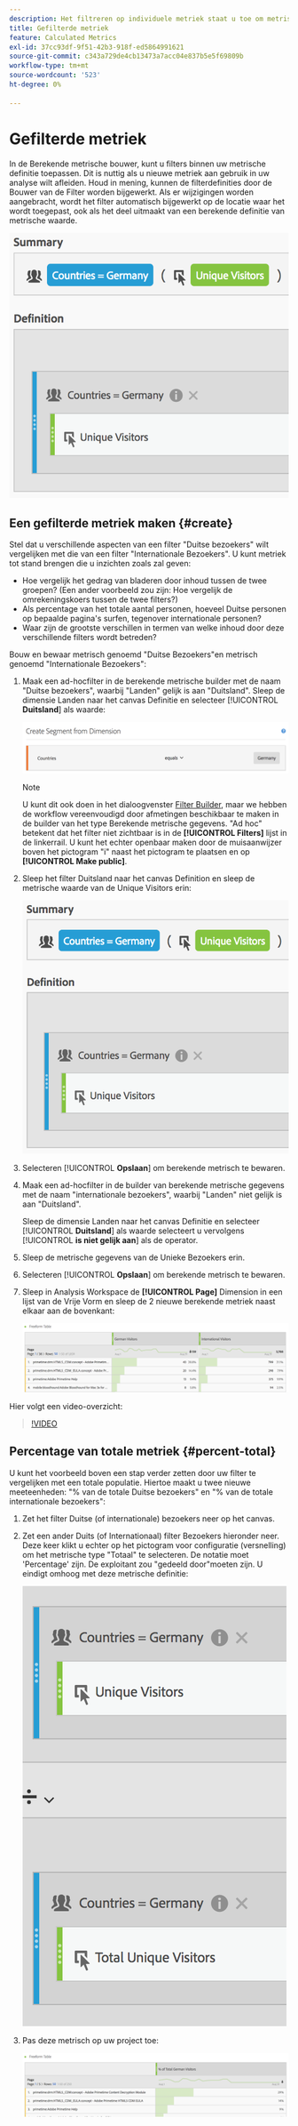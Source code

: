 ```yaml
---
description: Het filtreren op individuele metriek staat u toe om metrische vergelijkingen binnen het zelfde rapport te maken.
title: Gefilterde metriek
feature: Calculated Metrics
exl-id: 37cc93df-9f51-42b3-918f-ed5864991621
source-git-commit: c343a729de4cb13473a7acc04e837b5e5f69809b
workflow-type: tm+mt
source-wordcount: '523'
ht-degree: 0%

---
```


# Gefilterde metriek

In de Berekende metrische bouwer, kunt u filters binnen uw metrische definitie toepassen. Dit is nuttig als u nieuwe metriek aan gebruik in uw analyse wilt afleiden. Houd in mening, kunnen de filterdefinities door de Bouwer van de Filter worden bijgewerkt. Als er wijzigingen worden aangebracht, wordt het filter automatisch bijgewerkt op de locatie waar het wordt toegepast, ook als het deel uitmaakt van een berekende definitie van metrische waarde.

![Samenvatting en definitie van filters voor landen = Duitsland en unieke bezoekers](assets/german-visitors.png)

## Een gefilterde metriek maken {#create}

Stel dat u verschillende aspecten van een filter &quot;Duitse bezoekers&quot; wilt vergelijken met die van een filter &quot;Internationale Bezoekers&quot;. U kunt metriek tot stand brengen die u inzichten zoals zal geven:

* Hoe vergelijk het gedrag van bladeren door inhoud tussen de twee groepen? (Een ander voorbeeld zou zijn: Hoe vergelijk de omrekeningskoers tussen de twee filters?)
* Als percentage van het totale aantal personen, hoeveel Duitse personen op bepaalde pagina&#39;s surfen, tegenover internationale personen?
* Waar zijn de grootste verschillen in termen van welke inhoud door deze verschillende filters wordt betreden?

Bouw en bewaar metrisch genoemd &quot;Duitse Bezoekers&quot;en metrisch genoemd &quot;Internationale Bezoekers&quot;:

1. Maak een ad-hocfilter in de berekende metrische builder met de naam &quot;Duitse bezoekers&quot;, waarbij &quot;Landen&quot; gelijk is aan &quot;Duitsland&quot;. Sleep de dimensie Landen naar het canvas Definitie en selecteer [!UICONTROL **Duitsland**] als waarde:

   ![Ad-hocfilter dat Landen toont is gelijk aan Duitsland](assets/segment-from-dimension.png)

   >[!NOTE]
   >
   >U kunt dit ook doen in het dialoogvenster [Filter Builder](/help/components/filters/create-filters.md), maar we hebben de workflow vereenvoudigd door afmetingen beschikbaar te maken in de builder van het type Berekende metrische gegevens. &quot;Ad hoc&quot; betekent dat het filter niet zichtbaar is in de **[!UICONTROL Filters]** lijst in de linkerrail. U kunt het echter openbaar maken door de muisaanwijzer boven het pictogram &quot;i&quot; naast het pictogram te plaatsen en op **[!UICONTROL Make public]**.

1. Sleep het filter Duitsland naar het canvas Definition en sleep de metrische waarde van de Unique Visitors erin:

   ![Samenvatting en definitie van landen die gelijk zijn aan Duitsland en unieke bezoekers](assets/german-visitors.png)

1. Selecteren [!UICONTROL **Opslaan**] om berekende metrisch te bewaren.

1. Maak een ad-hocfilter in de builder van berekende metrische gegevens met de naam &quot;internationale bezoekers&quot;, waarbij &quot;Landen&quot; niet gelijk is aan &quot;Duitsland&quot;.

   Sleep de dimensie Landen naar het canvas Definitie en selecteer [!UICONTROL **Duitsland**] als waarde selecteert u vervolgens [!UICONTROL **is niet gelijk aan**] als de operator.

1. Sleep de metrische gegevens van de Unieke Bezoekers erin.

1. Selecteren [!UICONTROL **Opslaan**] om berekende metrisch te bewaren.

1. Sleep in Analysis Workspace de **[!UICONTROL Page]** Dimension in een lijst van de Vrije Vorm en sleep de 2 nieuwe berekende metriek naast elkaar aan de bovenkant:

   ![Vrije-vormentabel met paginadimensie voor Duitse bezoekers en internationale bezoekers](assets/workspace-pages.png)

Hier volgt een video-overzicht:

>[!VIDEO](https://video.tv.adobe.com/v/25407/?quality=12)

## Percentage van totale metriek {#percent-total}

U kunt het voorbeeld boven een stap verder zetten door uw filter te vergelijken met een totale populatie. Hiertoe maakt u twee nieuwe meeteenheden: &quot;% van de totale Duitse bezoekers&quot; en &quot;% van de totale internationale bezoekers&quot;:

1. Zet het filter Duitse (of internationale) bezoekers neer op het canvas.
1. Zet een ander Duits (of Internationaal) filter Bezoekers hieronder neer. Deze keer klikt u echter op het pictogram voor configuratie (versnelling) om het metrische type &quot;Totaal&quot; te selecteren. De notatie moet &#39;Percentage&#39; zijn. De exploitant zou &quot;gedeeld door&quot;moeten zijn. U eindigt omhoog met deze metrische definitie:

   ![Landen staan gelijk aan Duitsland en totale unieke bezoekers](assets/cm_metric_total.png)

1. Pas deze metrisch op uw project toe:

   ![Vrije-vormtabel met pagina en % van het totaal aantal Duitse bezoekers](assets/cm_percent_total.png)
